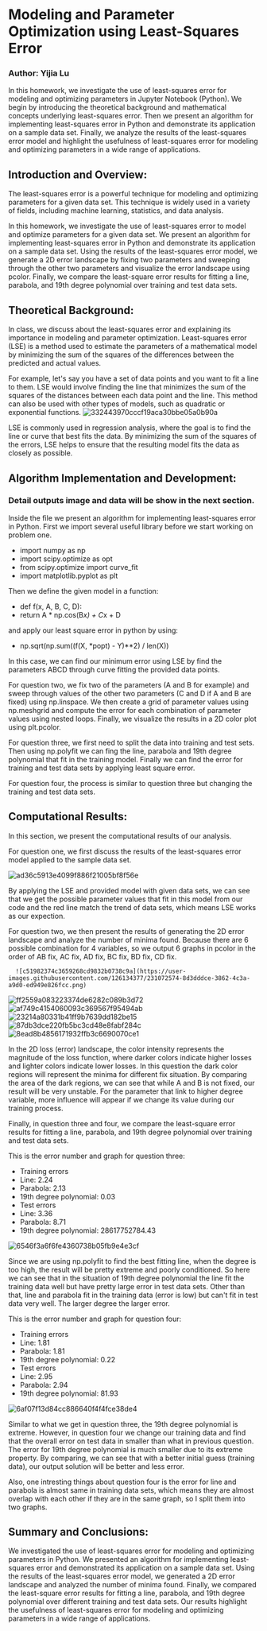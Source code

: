 # Modeling and Parameter Optimization using Least-Squares Error

### Author: Yijia Lu

In this homework, we investigate the use of least-squares error for modeling and optimizing parameters in Jupyter Notebook (Python).
We begin by introducing the theoretical background and mathematical concepts underlying least-squares error. 
Then we present an algorithm for implementing least-squares error in Python and demonstrate its application on a sample data set. 
Finally, we analyze the results of the least-squares error model and highlight the usefulness of least-squares error for modeling and optimizing parameters in a wide range of applications.

## Introduction and Overview:
The least-squares error is a powerful technique for modeling and optimizing parameters for a given data set.
This technique is widely used in a variety of fields, including machine learning, statistics, and data analysis.

In this homework, we investigate the use of least-squares error to model and optimize parameters for a given data set. 
We present an algorithm for implementing least-squares error in Python and demonstrate its application on a sample data set.
Using the results of the least-squares error model, we generate a 2D error landscape by fixing two parameters and sweeping through the other two parameters and visualize the error landscape using pcolor.
Finally, we compare the least-square error results for fitting a line, parabola, and 19th degree polynomial over training and test data sets.

## Theoretical Background:
In class, we discuss about the least-squares error and explaining its importance in modeling and parameter optimization. 
Least-squares error (LSE) is a method used to estimate the parameters of a mathematical model by minimizing the sum of the squares of the differences between the predicted and actual values.

For example, let's say you have a set of data points and you want to fit a line to them. LSE would involve finding the line that minimizes the sum of the squares of the distances between each data point and the line. This method can also be used with other types of models, such as quadratic or exponential functions.
![332443970cccf19aca30bbe05a0b90a](https://user-images.githubusercontent.com/126134377/231067499-e36be68a-07f1-48d3-954d-68f866bd4c74.png)

LSE is commonly used in regression analysis, where the goal is to find the line or curve that best fits the data. By minimizing the sum of the squares of the errors, LSE helps to ensure that the resulting model fits the data as closely as possible.

## Algorithm Implementation and Development:

### Detail outputs image and data will be show in the next section.

Inside the file we present an algorithm for implementing least-squares error in Python. 
First we import several useful library before we start working on problem one.
* import numpy as np
* import scipy.optimize as opt
* from scipy.optimize import curve_fit
* import matplotlib.pyplot as plt

Then we define the given model in a function:
* def f(x, A, B, C, D):
*   return A * np.cos(B*x) + C*x + D

and apply our least square error in python by using:
* np.sqrt(np.sum((f(X, *popt) - Y)**2) / len(X))

In this case, we can find our minimum error using LSE by find the parameters ABCD through curve fitting the provided data points.

For question two, we fix two of the parameters (A and B for example) and sweep through values of the other two parameters (C and D if A and B are fixed) using np.linspace. 
We then create a grid of parameter values using np.meshgrid and compute the error for each combination of parameter values using nested loops. 
Finally, we visualize the results in a 2D color plot using plt.pcolor.

For question three, we first need to split the data into training and test sets. Then using np.polyfit we can fing the line, parabola and 19th degree polynomial
that fit in the training model. Finally we can find the error for training and test data sets by applying least square error.

For question four, the process is similar to question three but changing the training and test data sets.

## Computational Results:
In this section, we present the computational results of our analysis. 

For question one, we first discuss the results of the least-squares error model applied to the sample data set. 

![ad36c5913e4099f886f21005bf8f56e](https://user-images.githubusercontent.com/126134377/231071622-a0c4d021-a876-4aac-8bdb-471aebdc2a55.png)

By applying the LSE and provided model with given data sets, we can see that we get the possible parameter values that fit in this model from our code and the red line match the trend of data sets, which means LSE works as our expection.

For question two, we then present the results of generating the 2D error landscape and analyze the number of minima found. 
Because there are 6 possible combination for 4 variables, so we output 6 graphs in pcolor in the order of AB fix, AC fix, AD fix, BC fix, BD fix, CD fix. 

      ![c51982374c3659268cd9832b0738c9a](https://user-images.githubusercontent.com/126134377/231072574-8d3dddce-3862-4c3a-a9d0-ed949e826fcc.png)
![ff2559a083223374de6282c089b3d72](https://user-images.githubusercontent.com/126134377/231072697-ac6df2e7-d6da-4206-962a-3ba2676de813.png)
![af749c4154060093c369567f95494ab](https://user-images.githubusercontent.com/126134377/231072734-ca6fa781-4f3d-4361-8ae6-ab1579d4e5f7.png)
![23214a80331b41ff9b7639dd182be15](https://user-images.githubusercontent.com/126134377/231072770-ad48cc08-fd15-4710-95d4-f45936612b68.png)
![87db3dce220fb5bc3cd48e8fabf284c](https://user-images.githubusercontent.com/126134377/231072782-65eac8ce-0762-4b9d-9532-66588d5a4b31.png)
![8ead8b4856171932ffb3c6690070ce1](https://user-images.githubusercontent.com/126134377/231072791-f412b90a-c28e-425c-a594-8561dc529511.png)

In the 2D loss (error) landscape, the color intensity represents the magnitude of the loss function, where darker colors indicate higher losses and lighter colors indicate lower losses. In this question the dark color regions will represent the minima for different fix situation. By comparing the area of the dark regions, we can see that while A and B is not fixed, our result will be very unstable. For the parameter that link to higher degree variable, more influence will appear if we change its value during our training process.
     
Finally, in question three and four, we compare the least-square error results for fitting a line, parabola, and 19th degree polynomial over training and test data sets.

This is the error number and graph for question three:
* Training errors
* Line: 2.24
* Parabola: 2.13
* 19th degree polynomial: 0.03
* Test errors
* Line: 3.36
* Parabola: 8.71
* 19th degree polynomial: 28617752784.43

![6546f3a6f6fe4360738b05fb9e4e3cf](https://user-images.githubusercontent.com/126134377/231072821-78483e66-cde0-4fbe-8982-f846ca51d8a5.png)

Since we are using np.polyfit to find the best fitting line, when the degree is too high, the result will be pretty extreme and poorly conditioned. So here we can see that in the situation of 19th degree polynomial the line fit the training data well but have pretty large error in test data sets. Other than that, line and parabola fit in the training data (error is low) but can't fit in test data very well. The larger degree the larger error.

This is the error number and graph for question four:
* Training errors
* Line: 1.81
* Parabola: 1.81
* 19th degree polynomial: 0.22
* Test errors
* Line: 2.95
* Parabola: 2.94
* 19th degree polynomial: 81.93

![6af07f13d84cc886640f4f4fce38de4](https://user-images.githubusercontent.com/126134377/231072845-3b693c89-4d76-4ef9-a021-e8fc792eea91.png)

Similar to what we get in question three, the 19th degree polynomial is extreme. However, in question four we change our training data and find that the overall error on test data in smaller than what in previous question. The error for 19th degree polynomial is much smaller due to its extreme property. By comparing, we can see that with a better initial guess (training data), our output solution will be better and less error.

Also, one intresting things about question four is the error for line and parabola is almost same in training data sets, which means they are almost overlap with each other if they are in the same graph, so I split them into two graphs.

## Summary and Conclusions:
We investigated the use of least-squares error for modeling and optimizing parameters in Python.
We presented an algorithm for implementing least-squares error and demonstrated its application on a sample data set.
Using the results of the least-squares error model, we generated a 2D error landscape and analyzed the number of minima found.
Finally, we compared the least-square error results for fitting a line, parabola, and 19th degree polynomial over different training and test data sets.
Our results highlight the usefulness of least-squares error for modeling and optimizing parameters in a wide range of applications.
